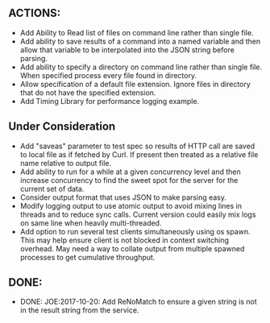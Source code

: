 ## ACTIONS: 

* Add Ability to Read list of files on command line rather than single file.
* Add ability to save results of a command into a named variable and then allow that variable to be interpolated into the JSON string before parsing.
* Add ability to specify a directory on command line rather than single file.  When specified process every file found in directory.
* Allow specification of a default file extension.  Ignore files in directory that do not have the specified extension.
* Add Timing Library for performance logging example.

## Under Consideration

- Add "saveas" parameter to test spec so results of HTTP call are saved to local file as if fetched by Curl.  If present then treated as a relative file name relative to output file.  
- Add ability to run for a while at a given concurrency level and then increase concurrency to find the sweet spot for the server for the current set of data.
- Consider output format that uses JSON to make parsing easy.
- Modify logging output to use atomic output to avoid mixing lines in threads and to reduce sync calls.  Current version could easily mix logs on same line when heavily multi-threaded.
- Add option to run several test clients simultaneously using os spawn.  This may help ensure client is not blocked in context switching overhead.   May need a way to collate output from multiple spawned processes to get cumulative throughput.



## DONE:

- DONE: JOE:2017-10-20: Add ReNoMatch to ensure a given string is not in the result string from the service. 